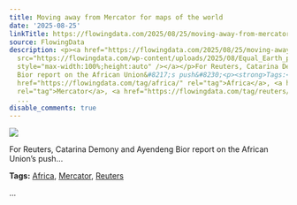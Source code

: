 ```yaml
---
title: Moving away from Mercator for maps of the world
date: '2025-08-25'
linkTitle: https://flowingdata.com/2025/08/25/moving-away-from-mercator-for-maps-of-the-world/
source: FlowingData
description: <p><a href="https://flowingdata.com/2025/08/25/moving-away-from-mercator-for-maps-of-the-world/"><img
  src="https://flowingdata.com/wp-content/uploads/2025/08/Equal_Earth_projection_SW-750x367.jpg"
  style="max-width:100%;height:auto" /></a></p>For Reuters, Catarina Demony and Ayendeng
  Bior report on the African Union&#8217;s push&#8230;<p><strong>Tags:</strong> <a
  href="https://flowingdata.com/tag/africa/" rel="tag">Africa</a>, <a href="https://flowingdata.com/tag/mercator/"
  rel="tag">Mercator</a>, <a href="https://flowingdata.com/tag/reuters/" rel="tag">Reuters</a></p>
  ...
disable_comments: true
---
```

<p><a href="https://flowingdata.com/2025/08/25/moving-away-from-mercator-for-maps-of-the-world/"><img src="https://flowingdata.com/wp-content/uploads/2025/08/Equal_Earth_projection_SW-750x367.jpg" style="max-width:100%;height:auto" /></a></p>For Reuters, Catarina Demony and Ayendeng Bior report on the African Union&#8217;s push&#8230;<p><strong>Tags:</strong> <a href="https://flowingdata.com/tag/africa/" rel="tag">Africa</a>, <a href="https://flowingdata.com/tag/mercator/" rel="tag">Mercator</a>, <a href="https://flowingdata.com/tag/reuters/" rel="tag">Reuters</a></p> ...